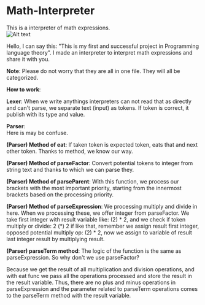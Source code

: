 # Math-Interpreter

This is a interpreter of math expressions.
<br>
![Alt text](photos/image.png)

Hello, I can say this: "This is my first and successful project in Programming language theory".
I made an interpreter to interpret math expressions and share it with you.

**Note**: Please do not worry that they are all in one file.
They will all be categorized.

**How to work**:

**Lexer**: When we write anythings interpreters can not read that as directly and can't parse, we separate text (input) as tokens. If token is correct, it publish with its type and value.

**Parser**:  
 Here is may be confuse.

**(Parser) Method of eat**:
If taken token is expected token, eats that and next other token.
Thanks to method, we know our way.

**(Parser) Method of parseFactor**:
Convert potential tokens to integer from string text and thanks to which we can parse they.

**(Parser) Method of parseParent**:
With this function, we process our brackets with the most important priority, starting from the innermost brackets based on the processing priority.

**(Parser) Method of parseExpression**:
We processing multiply and divide in here.
When we processing these, we offer integer from parseFactor.
We take first integer with result variable like: (2) * 2, and we check if token multiply or divide: 2 (*) 2 if like that, remember we assign result first integer, opposed potential multiply op: (2) \* 2, now we assign to variable of result last integer result by multiplying result.

**(Parser) parseTerm method**:
The logic of the function is the same as parseExpression.
So why don't we use parseFactor?

Because we get the result of all multiplication and division operations, and with eat func we pass all the operations processed and store the result in the result variable. Thus, there are no plus and minus operations in parseExpression and the parameter related to parseTerm operations comes to the parseTerm method with the result variable.
